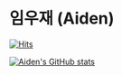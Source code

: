 # 임우재 (Aiden)


[![Hits](https://hits.seeyoufarm.com/api/count/incr/badge.svg?url=https%3A%2F%2Fgithub.com%2FAidenLim-edu&count_bg=%2379C83D&title_bg=%23555555&icon=&icon_color=%23E7E7E7&title=hits&edge_flat=false)](https://hits.seeyoufarm.com)

[![Aiden's GitHub stats](https://github-readme-stats.vercel.app/api?username=aidenlim-edu)](https://github.com/anuraghazra/github-readme-stats)
